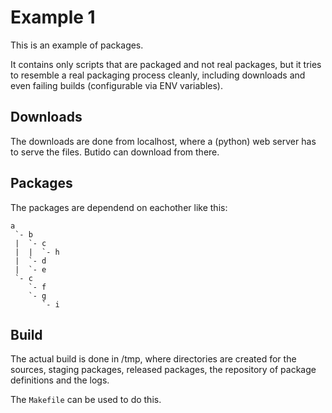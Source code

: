 # Example 1

This is an example of packages.

It contains only scripts that are packaged and not real packages, but it tries
to resemble a real packaging process cleanly, including downloads and even
failing builds (configurable via ENV variables).


## Downloads

The downloads are done from localhost, where a (python) web server has to serve
the files.
Butido can download from there.


## Packages

The packages are dependend on eachother like this:

```
a
 `- b
 |  `- c
 |  |  `- h
 |  `- d
 |  `- e
 `- c
    `- f
    `- g
       `- i
```

## Build

The actual build is done in /tmp, where directories are created for the sources,
staging packages, released packages, the repository of package definitions and
the logs.

The `Makefile` can be used to do this.

